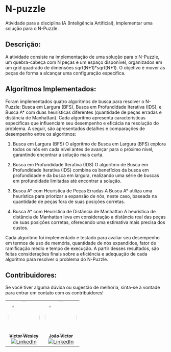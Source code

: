 # N-puzzle

Atividade para a disciplina IA (Inteligência Artificial), implementar uma solução para o N-Puzzle.

## Descrição:

A atividade consiste na implementação de uma solução para o N-Puzzle, um quebra-cabeça com N peças e um espaço disponível, organizados em um grid quadrado de dimensões sqrt(N+1)\*sqrt(N+1). O objetivo é mover as peças de forma a alcançar uma configuração específica.

## Algoritmos Implementados:

Foram implementados quatro algoritmos de busca para resolver o N-Puzzle: Busca em Largura (BFS), Busca em Profundidade Iterativa (IDS), e Busca A* com duas heurísticas diferentes (quantidade de peças erradas e distância de Manhattan). Cada algoritmo apresenta características específicas que influenciam seu desempenho e eficácia na resolução do problema. A seguir, são apresentados detalhes e comparações de desempenho entre os algoritmos:

1. Busca em Largura (BFS)
O algoritmo de Busca em Largura (BFS) explora todos os nós em cada nível antes de avançar para o próximo nível, garantindo encontrar a solução mais curta.

2. Busca em Profundidade Iterativa (IDS)
O algoritmo de Busca em Profundidade Iterativa (IDS) combina os benefícios da busca em profundidade e da busca em largura, realizando uma série de buscas em profundidade limitadas até encontrar a solução.

3. Busca A* com Heurística de Peças Erradas
A Busca A* utiliza uma heurística para priorizar a expansão de nós, neste caso, baseada na quantidade de peças fora de suas posições corretas.

4. Busca A* com Heurística de Distância de Manhattan
A heurística de distância de Manhattan leva em consideração a distância real das peças de suas posições corretas, oferecendo uma estimativa mais precisa dos custos.

Cada algoritmo foi implementado e testado para avaliar seu desempenho em termos de uso de memória, quantidade de nós expandidos, fator de ramificação médio e tempo de execução. A partir desses resultados, são feitas considerações finais sobre a eficiência e adequação de cada algoritmo para resolver o problema do N-Puzzle.

## Contribuidores:

Se você tiver alguma dúvida ou sugestão de melhoria, sinta-se à vontade para entrar em contato com os contribuidores!

<table>
  <tr>
    <td align="center">
    <a href="https://github.com/vctrwesley">
    <img style="border-radius: 50%;" src="https://avatars.githubusercontent.com/u/107233909?v=4" width="100px;" alt=""/><br />
    <sub><b>Victor Wesley</b><sub>
    </a><br />
    <a href="https://www.linkedin.com/in/victor-wesley/" title="Linkedin">
    <img src="https://img.shields.io/badge/linkedin-%230077B5.svg?style=for-the-badge&logo=linkedin&logoColor=white" alt="LinkedIn">
    </a>
    </td>
    <td align="center">
    <a href="https://github.com/JVictor011">
    <img style="border-radius: 50%;" src="https://avatars.githubusercontent.com/u/91631521?s=400&u=03f358b485245072832e8fed915b5968746ae4c1&v=4" width="100px;" alt=""/><br />
    <sub><b>João Victor</b></sub>
    </a><br />
    <a href="https://www.linkedin.com/in/joao-victor-coding/" title="Linkedin">
    <img src="https://img.shields.io/badge/linkedin-%230077B5.svg?style=for-the-badge&logo=linkedin&logoColor=white" alt="LinkedIn">
    </a>
    </td>
</tr>
</table>